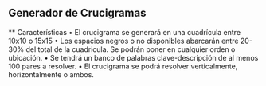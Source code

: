 ## Generador de Crucigramas
** Características
• El crucigrama se generará en una cuadrícula entre 10x10 o 15x15
• Los espacios negros o no disponibles abarcarán entre 20-30% del total de la cuadricula. Se podrán poner en cualquier orden o ubicación.
• Se tendrá un banco de palabras clave-descripción de al menos 100 pares a resolver.
• El crucigrama se podrá resolver verticalmente, horizontalmente o ambos.
